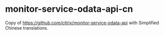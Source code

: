 # monitor-service-odata-api-cn

Copy of https://github.com/citrix/monitor-service-odata-api with Simplified Chinese translations.
